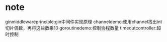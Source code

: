 # note

ginmiddlewareprinciple:gin中间件实现原理
channeldemo:使用channel找出int切片偶数，再将这些数乘10
goroutinedemo:控制协程数量
timeoutcontroller:超时控制